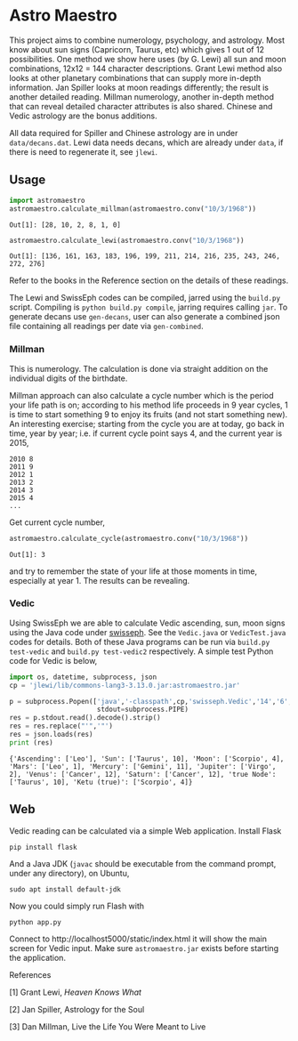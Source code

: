 # Astro Maestro

This project aims to combine numerology, psychology, and
astrology. Most know about sun signs (Capricorn, Taurus, etc) which
gives 1 out of 12 possibilities. One method we show here uses (by
G. Lewi) all sun and moon combinations, 12x12 = 144 character
descriptions. Grant Lewi method also looks at other planetary
combinations that can supply more in-depth information. Jan Spiller
looks at moon readings differently; the result is another detailed
reading. Millman numerology, another in-depth method that can reveal
detailed character attributes is also shared. Chinese and Vedic
astrology are the bonus additions.

All data required for Spiller and Chinese astrology are in under
`data/decans.dat`.  Lewi data needs decans, which are already under
`data`, if there is need to regenerate it, see `jlewi`.

## Usage

```python
import astromaestro
astromaestro.calculate_millman(astromaestro.conv("10/3/1968"))
```

```text
Out[1]: [28, 10, 2, 8, 1, 0]
```

```python
astromaestro.calculate_lewi(astromaestro.conv("10/3/1968"))
```

```text
Out[1]: [136, 161, 163, 183, 196, 199, 211, 214, 216, 235, 243, 246, 272, 276]
```

Refer to the books in the Reference section on the details of these
readings.

The Lewi and SwissEph codes can be compiled, jarred using the
`build.py` script. Compiling is `python build.py compile`, jarring
requires calling `jar`. To generate decans use `gen-decans`, user can
also generate a combined json file containing all readings per date
via `gen-combined`.

### Millman

This is numerology. The calculation is done via straight addition on the
individual digits of the birthdate.

Millman approach can also calculate a cycle number which is the period
your life path is on; according to his method life proceeds in 9 year
cycles, 1 is time to start something 9 to enjoy its fruits (and not
start something new). An interesting exercise; starting from the cycle
you are at today, go back in time, year by year; i.e. if current cycle
point says 4, and the current year is 2015,

```
2010 8
2011 9
2012 1
2013 2
2014 3
2015 4
...
```

Get current cycle number,

```python
astromaestro.calculate_cycle(astromaestro.conv("10/3/1968"))
```

```text
Out[1]: 3
```

and try to remember the state of your life at those moments in
time, especially at year 1. The results can be revealing.

### Vedic

Using SwissEph we are able to calculate Vedic ascending, sun, moon signs
using the Java code under [swisseph](jlewi/src/java/swisseph). See the
`Vedic.java` or `VedicTest.java` codes for details. Both of these Java
programs can be run via `build.py test-vedic` and `build.py test-vedic2`
respectively. A simple test Python code for Vedic is below,

```python
import os, datetime, subprocess, json
cp = 'jlewi/lib/commons-lang3-3.13.0.jar:astromaestro.jar'

p = subprocess.Popen(['java','-classpath',cp,'swisseph.Vedic','14','6','1946','11','40.70','-73.79','-5'],
                      stdout=subprocess.PIPE)
res = p.stdout.read().decode().strip()
res = res.replace("'",'"')
res = json.loads(res)
print (res)
```

```text
{'Ascending': ['Leo'], 'Sun': ['Taurus', 10], 'Moon': ['Scorpio', 4],
'Mars': ['Leo', 1], 'Mercury': ['Gemini', 11], 'Jupiter': ['Virgo',
2], 'Venus': ['Cancer', 12], 'Saturn': ['Cancer', 12], 'true Node':
['Taurus', 10], 'Ketu (true)': ['Scorpio', 4]}
```

## Web

Vedic reading can be calculated via a simple Web application. Install
Flask

```
pip install flask
```

And a Java JDK (`javac` should be executable from the command prompt,
under any directory), on Ubuntu,

```
sudo apt install default-jdk
```

Now you could simply run Flash with

```
python app.py
```

Connect to http://localhost5000/static/index.html it will show the
main screen for Vedic input. Make sure `astromaestro.jar` exists
before starting the application.


References

[1] Grant Lewi, *Heaven Knows What*

[2] Jan Spiller, Astrology for the Soul

[3] Dan Millman, Live the Life You Were Meant to Live

